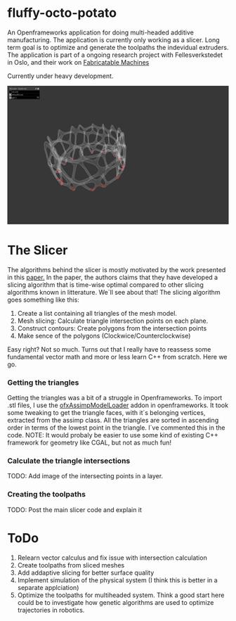 # fluffy-octo-potato
An Openframeworks application for doing multi-headed additive manufacturing. The application is currently only working as a slicer. Long term goal is to optimize and generate the toolpaths the indevidual extruders. The application is part of a ongoing research project with Fellesverkstedet in Oslo, and their work on [Fabricatable Machines](https://github.com/fellesverkstedet/fabricatable-machines)

Currently under heavy development.

![Overview](img/currentOverview.png)

# The Slicer

The algorithms behind the slicer is mostly motivated by the work presented in this [paper.](http://www.dainf.ct.utfpr.edu.br/%7Emurilo/public/CAD-slicing.pdf) In the paper, the authors claims that they have developed a slicing algorithm that is time-wise optimal compared to other slicing algorithms known in litterature. We´ll see about that! The slicing algorithm goes something like this:



1. Create a list containing all triangles of the mesh model.
2. Mesh slicing:  Calculate triangle intersection points on each plane.
3. Construct contours: Create polygons from the intersection points
4. Make sence of the polygons (Clockwice/Counterclockwise)

Easy right? Not so much. Turns out that I really have to reassess some fundamental vector math and more or less learn C++ from scratch. Here we go.  

### Getting the triangles 

Getting the triangles was a bit of a struggle in Openframeworks. To import .stl files, I use the [ofxAssimpModelLoader](http://openframeworks.cc/documentation/ofxAssimpModelLoader/ofxAssimpModelLoader/) addon in openframeworks.  It took some tweaking to get the triangle faces, with it´s belonging vertices, extracted from the assimp class. All the triangles are sorted in ascending order in terms of the lowest point in the triangle. I´ve commented this in the code. NOTE: It would probaly be easier to use some kind of existing C++ framework for geometry like CGAL, but not as much fun! 

### Calculate the triangle intersections 

TODO: Add image of the intersecting points in a layer. 

### Creating the toolpaths



TODO: Post the main slicer code and explain it

# ToDo

1. Relearn vector calculus and fix issue with intersection calculation
2. Create toolpaths from sliced meshes
3. Add addaptive slicing for better surface quality
4. Implement simulation of the physical system (I think this is better in a separate applciation)
5. Optimize the toolpaths for multiheaded system. Think a good start here could be to investigate how genetic algorithms are used  to optimize trajectories in robotics.
